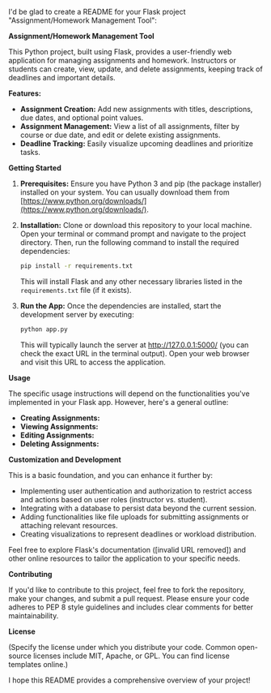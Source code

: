 I'd be glad to create a README for your Flask project "Assignment/Homework Management Tool":

**Assignment/Homework Management Tool**

This Python project, built using Flask, provides a user-friendly web application for managing assignments and homework. Instructors or students can create, view, update, and delete assignments, keeping track of deadlines and important details.

**Features:**

* **Assignment Creation:** Add new assignments with titles, descriptions, due dates, and optional point values.
* **Assignment Management:** View a list of all assignments, filter by course or due date, and edit or delete existing assignments.
* **Deadline Tracking:** Easily visualize upcoming deadlines and prioritize tasks.

**Getting Started**

1. **Prerequisites:** Ensure you have Python 3 and pip (the package installer) installed on your system. You can usually download them from [https://www.python.org/downloads/](https://www.python.org/downloads/).
2. **Installation:** Clone or download this repository to your local machine. Open your terminal or command prompt and navigate to the project directory. Then, run the following command to install the required dependencies:

   ```bash
   pip install -r requirements.txt
   ```

   This will install Flask and any other necessary libraries listed in the `requirements.txt` file (if it exists).
3. **Run the App:** Once the dependencies are installed, start the development server by executing:

   ```bash
   python app.py
   ```

   This will typically launch the server at http://127.0.0.1:5000/ (you can check the exact URL in the terminal output). Open your web browser and visit this URL to access the application.

**Usage**

The specific usage instructions will depend on the functionalities you've implemented in your Flask app. However, here's a general outline:

* **Creating Assignments:**
* **Viewing Assignments:**
* **Editing Assignments:**
* **Deleting Assignments:**
  
**Customization and Development**

This is a basic foundation, and you can enhance it further by:

* Implementing user authentication and authorization to restrict access and actions based on user roles (instructor vs. student).
* Integrating with a database to persist data beyond the current session.
* Adding functionalities like file uploads for submitting assignments or attaching relevant resources.
* Creating visualizations to represent deadlines or workload distribution.

Feel free to explore Flask's documentation ([invalid URL removed]) and other online resources to tailor the application to your specific needs.

**Contributing**

If you'd like to contribute to this project, feel free to fork the repository, make your changes, and submit a pull request. Please ensure your code adheres to PEP 8 style guidelines and includes clear comments for better maintainability.

**License**

(Specify the license under which you distribute your code. Common open-source licenses include MIT, Apache, or GPL. You can find license templates online.)

I hope this README provides a comprehensive overview of your project!
